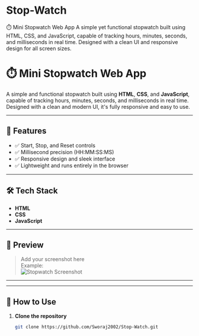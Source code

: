 # Stop-Watch
⏱️ Mini Stopwatch Web App A simple yet functional stopwatch built using HTML, CSS, and JavaScript, capable of tracking hours, minutes, seconds, and milliseconds in real time. Designed with a clean UI and responsive design for all screen sizes.
# ⏱️ Mini Stopwatch Web App

A simple and functional stopwatch built using **HTML**, **CSS**, and **JavaScript**, capable of tracking hours, minutes, seconds, and milliseconds in real time. Designed with a clean and modern UI, it's fully responsive and easy to use.

---

## 🚀 Features

- ✅ Start, Stop, and Reset controls
- ✅ Millisecond precision (HH:MM:SS:MS)
- ✅ Responsive design and sleek interface
- ✅ Lightweight and runs entirely in the browser

---

## 🛠️ Tech Stack

- **HTML**
- **CSS**
- **JavaScript**

---

## 📸 Preview

> Add your screenshot here  
> Example:  
> ![Stopwatch Screenshot](screenshot.png)

---


---

## 🧩 How to Use

1. **Clone the repository**
   ```bash
   git clone https://github.com/Sworaj2002/Stop-Watch.git

